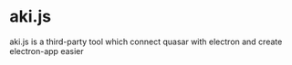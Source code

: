 # aki.js
aki.js is a third-party tool which connect quasar with electron and create electron-app easier
